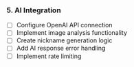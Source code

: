 ### 5. AI Integration
- [ ] Configure OpenAI API connection
- [ ] Implement image analysis functionality
- [ ] Create nickname generation logic
- [ ] Add AI response error handling
- [ ] Implement rate limiting